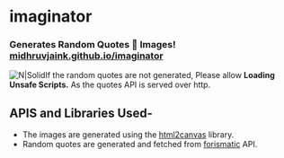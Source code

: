 # imaginator
### Generates Random Quotes :speech_balloon: Images! [midhruvjaink.github.io/imaginator](https://midhruvjaink.github.io/imaginator)

![N|Solid](https://cdn0.iconfinder.com/data/icons/small-n-flat/24/678136-shield-warning-20.png)If the random quotes are not generated, Please allow **Loading Unsafe Scripts.** As the quotes API is served over http.

## APIS and Libraries Used-
* The images are generated using the [html2canvas](https://html2canvas.hertzen.com/) library.
* Random quotes are generated and fetched from [forismatic](forismatic.com/en/api/) API.
